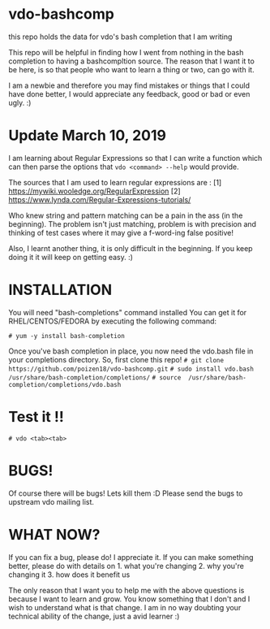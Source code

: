 # vdo-bashcomp
this repo holds the data for vdo's bash completion that I am writing

This repo will be helpful in finding how I went from nothing in the bash completion to having a bashcompltion source. The reason that I want it to be here, is so that people who want to learn a thing or two, can go with it.

I am a newbie and therefore you may find mistakes or things that I could have done better, I would appreciate any feedback, good or bad or even ugly. :)

# Update March 10, 2019

I am learning about Regular Expressions so that I can write a function which can then parse the options that `vdo <command> --help` would provide.

The sources that I am used to learn regular expressions are : 
[1] https://mywiki.wooledge.org/RegularExpression
[2] https://www.lynda.com/Regular-Expressions-tutorials/ 

Who knew string and pattern matching can be a pain in the ass (in the beginning). 
The problem isn't just matching, problem is with precision and thinking of test cases where it may give a f-word-ing false positive! 

Also, I learnt another thing, it is only difficult in the beginning. If you keep doing it it will keep on getting easy. :)

# INSTALLATION

You will need "bash-completions" command installed 
You can get it for RHEL/CENTOS/FEDORA by executing the following command: 

 `# yum -y install bash-completion`

Once you've bash completion in place, you now need the vdo.bash file in your completions directory.
So, first clone this repo!
 `# git clone https://github.com/poizen18/vdo-bashcomp.git`
 `# sudo install vdo.bash /usr/share/bash-completion/completions/`
 `# source  /usr/share/bash-completion/completions/vdo.bash`
 
 # Test it !! 
 
 ` # vdo <tab><tab> `
 
 
 # BUGS! 
 
 Of course there will be bugs! Lets kill them :D 
 Please send the bugs to upstream vdo mailing list.
 
 # WHAT NOW?
 If you can fix a bug, please do! I appreciate it.
 If you can make something better, please do with details on 
          1. what you're changing
          2. why you're changing it
          3. how does it benefit us
          
 The only reason that I want you to help me with the above questions is because I want to learn and grow. You know something that I don't and I wish to understand what is that change. I am in no way doubting your technical ability of the change, just a avid learner :) 
  
